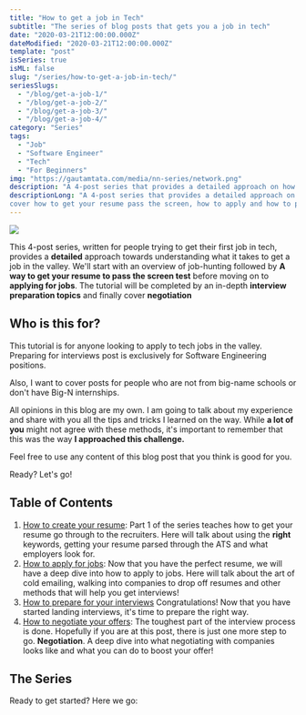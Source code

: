 ```yaml
---
title: "How to get a job in Tech"
subtitle: "The series of blog posts that gets you a job in tech"
date: "2020-03-21T12:00:00.000Z"
dateModified: "2020-03-21T12:00:00.000Z"
template: "post"
isSeries: true
isML: false
slug: "/series/how-to-get-a-job-in-tech/"
seriesSlugs:
  - "/blog/get-a-job-1/"
  - "/blog/get-a-job-2/"
  - "/blog/get-a-job-3/"
  - "/blog/get-a-job-4/"
category: "Series"
tags:
  - "Job"
  - "Software Engineer"
  - "Tech"
  - "For Beginners"
img: "https://gautamtata.com/media/nn-series/network.png"
description: "A 4-post series that provides a detailed approach on how to get a tech-job in the valley."
descriptionLong: "A 4-post series that provides a detailed approach on how to get a tech-job in the valley. We will
cover how to get your resume pass the screen, how to apply and how to prepare and how to negotiate your offers."
---
```


![](../posts/media-link/tech.png)


This 4-post series, written for people trying to get their first job in tech, provides a **detailed** approach towards understanding what it takes to get a job in the valley. We'll start with an overview of job-hunting followed by **A way to get your resume to pass the screen test** before moving on to **applying for jobs**. The tutorial will be completed by an in-depth **interview preparation topics** and finally cover **negotiation**

## Who is this for?
This tutorial is for anyone looking to apply to tech jobs in the valley. Preparing for interviews post is exclusively for Software Engineering positions.

Also, I want to cover posts for people who are not from big-name schools or don't have Big-N internships.

All opinions in this blog are my own. I am going to talk about my experience and share with you all the tips and tricks I learned on the way. While **a lot of you** might not agree with these methods, it's important to remember that this was the way **I approached this challenge.**

Feel free to use any content of this blog post that you think is good for you.

Ready? Let's go!


## Table of Contents

1. [How to create your resume](/blog/get-a-job-1): Part 1 of the series teaches how to get your resume go through to the recruiters. Here will talk about using the **right** keywords, getting your resume parsed through the ATS and what employers look for.
2. [How to apply for jobs](/blog/get-a-job-2): Now that you have the perfect resume, we will have a deep dive into how to apply to jobs. Here will talk about the art of cold emailing, walking into companies to drop off resumes and other methods that will help you get interviews!
3. [How to prepare for your interviews](/blog/get-a-job-3) Congratulations! Now that you have started landing interviews, it's time to prepare the right way.
4. [How to negotiate your offers](/blog/get-a-job-4): The toughest part of the interview process is done. Hopefully if you are at this post, there is just one more step to go. **Negotiation**. A deep dive into what negotiating with companies looks like and what you can do to boost your offer!

## The Series

Ready to get started? Here we go: